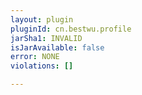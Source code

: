 ```yaml
---
layout: plugin
pluginId: cn.bestwu.profile
jarSha1: INVALID
isJarAvailable: false
error: NONE
violations: []

---
```

